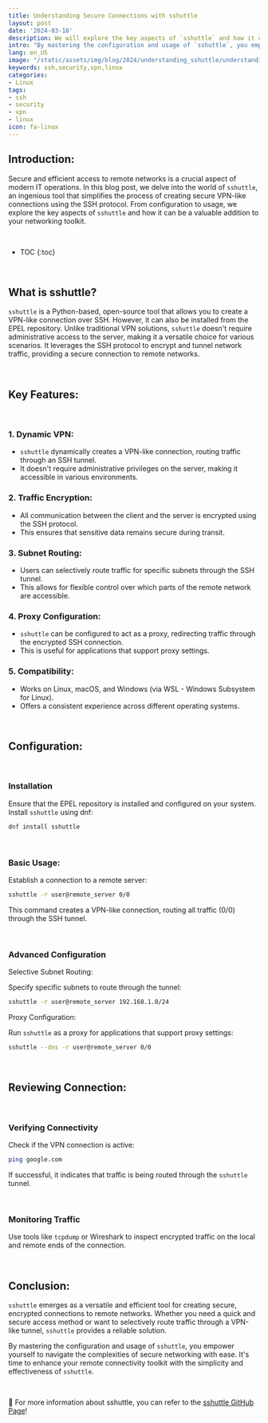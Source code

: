```yaml
---
title: Understanding Secure Connections with sshuttle
layout: post
date: '2024-03-18'
description: We will explore the key aspects of `sshuttle` and how it can be a valuable addition to your networking toolkit.
intro: "By mastering the configuration and usage of `sshuttle`, you empower yourself to navigate the complexities of secure networking with ease."
lang: en_US
image: "/static/assets/img/blog/2024/understanding_sshuttle/understanding_sshuttle.jpg"
keywords: ssh,security,vpn,linux
categories:
- Linux
tags:
- ssh
- security
- vpn
- linux
icon: fa-linux
---
```



## Introduction:

Secure and efficient access to remote networks is a crucial aspect of modern IT operations. In this blog post, we delve into the world of `sshuttle`, an ingenious tool that simplifies the process of creating secure VPN-like connections using the SSH protocol. From configuration to usage, we explore the key aspects of `sshuttle` and how it can be a valuable addition to your networking toolkit.

<br>

* TOC 
{:toc}

<br>

## What is sshuttle?

`sshuttle` is a Python-based, open-source tool that allows you to create a VPN-like connection over SSH. However, it can also be installed from the EPEL repository. Unlike traditional VPN solutions, `sshuttle` doesn't require administrative access to the server, making it a versatile choice for various scenarios. It leverages the SSH protocol to encrypt and tunnel network traffic, providing a secure connection to remote networks.

<br>

## Key Features:

<br>

### 1. **Dynamic VPN:**
   - `sshuttle` dynamically creates a VPN-like connection, routing traffic through an SSH tunnel.
   - It doesn't require administrative privileges on the server, making it accessible in various environments.

### 2. **Traffic Encryption:**
   - All communication between the client and the server is encrypted using the SSH protocol.
   - This ensures that sensitive data remains secure during transit.

### 3. **Subnet Routing:**
   - Users can selectively route traffic for specific subnets through the SSH tunnel.
   - This allows for flexible control over which parts of the remote network are accessible.

### 4. **Proxy Configuration:**
   - `sshuttle` can be configured to act as a proxy, redirecting traffic through the encrypted SSH connection.
   - This is useful for applications that support proxy settings.

### 5. **Compatibility:**
   - Works on Linux, macOS, and Windows (via WSL - Windows Subsystem for Linux).
   - Offers a consistent experience across different operating systems.

<br>

## Configuration:

<br>

### Installation

Ensure that the EPEL repository is installed and configured on your system. Install `sshuttle` using dnf:

```bash
dnf install sshuttle
```

<br>

### Basic Usage:

Establish a connection to a remote server:

```bash
sshuttle -r user@remote_server 0/0
```

This command creates a VPN-like connection, routing all traffic (0/0) through the SSH tunnel.

<br>

### Advanced Configuration

Selective Subnet Routing:

Specify specific subnets to route through the tunnel:

```bash
sshuttle -r user@remote_server 192.168.1.0/24
```

Proxy Configuration:

Run `sshuttle` as a proxy for applications that support proxy settings:

```bash
sshuttle --dns -r user@remote_server 0/0
```

<br>

## Reviewing Connection:

<br>

### Verifying Connectivity

Check if the VPN connection is active:

```bash
ping google.com
```

If successful, it indicates that traffic is being routed through the `sshuttle` tunnel.

<br>

### Monitoring Traffic

Use tools like `tcpdump` or Wireshark to inspect encrypted traffic on the local and remote ends of the connection.

<br>

## Conclusion:

`sshuttle` emerges as a versatile and efficient tool for creating secure, encrypted connections to remote networks. Whether you need a quick and secure access method or want to selectively route traffic through a VPN-like tunnel, `sshuttle` provides a reliable solution.

By mastering the configuration and usage of `sshuttle`, you empower yourself to navigate the complexities of secure networking with ease. It's time to enhance your remote connectivity toolkit with the simplicity and effectiveness of `sshuttle`.

<br>

📝 For more information about sshuttle, you can refer to the [sshuttle GitHub Page](https://github.com/sshuttle/sshuttle)!
